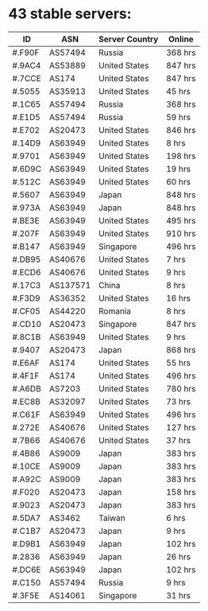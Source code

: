 # 43 stable servers:

| ID | ASN | Server Country | Online |
| ------ | ------ | ------ | ------ |
| #.F90F | AS57494 | Russia | 368 hrs |
| #.9AC4 | AS53889 | United States | 847 hrs |
| #.7CCE | AS174 | United States | 847 hrs |
| #.5055 | AS35913 | United States | 45 hrs |
| #.1C65 | AS57494 | Russia | 368 hrs |
| #.E1D5 | AS57494 | Russia | 59 hrs |
| #.E702 | AS20473 | United States | 846 hrs |
| #.14D9 | AS63949 | United States | 8 hrs |
| #.9701 | AS63949 | United States | 198 hrs |
| #.6D9C | AS63949 | United States | 19 hrs |
| #.512C | AS63949 | United States | 60 hrs |
| #.5607 | AS63949 | Japan | 848 hrs |
| #.973A | AS63949 | Japan | 848 hrs |
| #.BE3E | AS63949 | United States | 495 hrs |
| #.207F | AS63949 | United States | 910 hrs |
| #.B147 | AS63949 | Singapore | 496 hrs |
| #.DB95 | AS40676 | United States | 7 hrs |
| #.ECD6 | AS40676 | United States | 9 hrs |
| #.17C3 | AS137571 | China | 8 hrs |
| #.F3D9 | AS36352 | United States | 16 hrs |
| #.CF05 | AS44220 | Romania | 8 hrs |
| #.CD10 | AS20473 | Singapore | 847 hrs |
| #.8C1B | AS63949 | United States | 9 hrs |
| #.9407 | AS20473 | Japan | 868 hrs |
| #.E6AF | AS174 | United States | 55 hrs |
| #.4F1F | AS174 | United States | 496 hrs |
| #.A6DB | AS7203 | United States | 780 hrs |
| #.EC8B | AS32097 | United States | 73 hrs |
| #.C61F | AS63949 | United States | 496 hrs |
| #.272E | AS40676 | United States | 127 hrs |
| #.7B66 | AS40676 | United States | 37 hrs |
| #.4B86 | AS9009 | Japan | 383 hrs |
| #.10CE | AS9009 | Japan | 383 hrs |
| #.A92C | AS9009 | Japan | 383 hrs |
| #.F020 | AS20473 | Japan | 158 hrs |
| #.9023 | AS20473 | Japan | 383 hrs |
| #.5DA7 | AS3462 | Taiwan | 6 hrs |
| #.C1B7 | AS20473 | Japan | 9 hrs |
| #.D9B1 | AS63949 | Japan | 102 hrs |
| #.2836 | AS63949 | Japan | 26 hrs |
| #.DC6E | AS63949 | Japan | 102 hrs |
| #.C150 | AS57494 | Russia | 9 hrs |
| #.3F5E | AS14061 | Singapore | 31 hrs |

